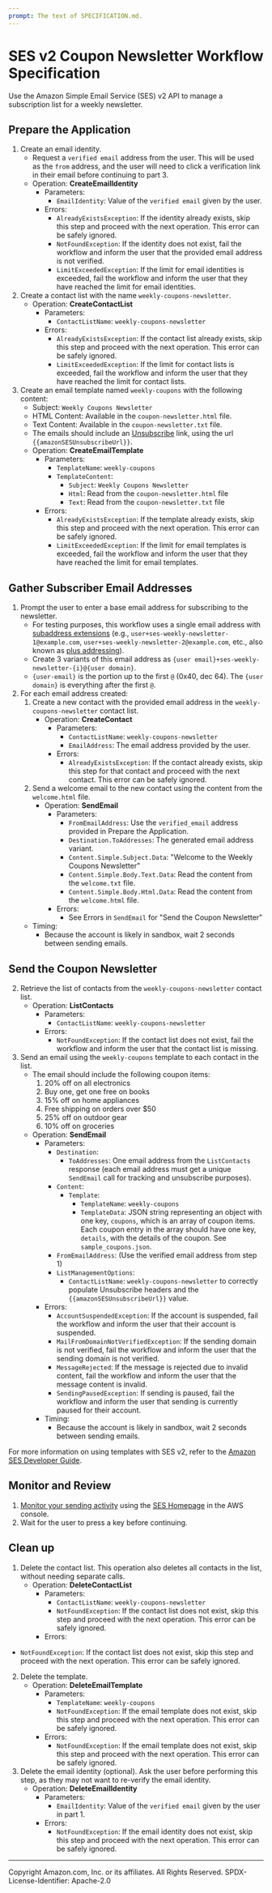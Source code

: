 ```yaml
---
prompt: The text of SPECIFICATION.md.
---
```


# SES v2 Coupon Newsletter Workflow Specification

Use the Amazon Simple Email Service (SES) v2 API to manage a subscription list for a weekly newsletter.

## Prepare the Application

1. Create an email identity.
   - Request a `verified email` address from the user. This will be used as the `from` address, and the user will need to click a verification link in their email before continuing to part 3.
   - Operation: **CreateEmailIdentity**
     - Parameters:
       - `EmailIdentity`: Value of the `verified email` given by the user.
     - Errors:
       - `AlreadyExistsException`: If the identity already exists, skip this step and proceed with the next operation. This error can be safely ignored.
       - `NotFoundException`: If the identity does not exist, fail the workflow and inform the user that the provided email address is not verified.
       - `LimitExceededException`: If the limit for email identities is exceeded, fail the workflow and inform the user that they have reached the limit for email identities.
2. Create a contact list with the name `weekly-coupons-newsletter`.
   - Operation: **CreateContactList**
     - Parameters:
       - `ContactListName`: `weekly-coupons-newsletter`
     - Errors:
       - `AlreadyExistsException`: If the contact list already exists, skip this step and proceed with the next operation. This error can be safely ignored.
       - `LimitExceededException`: If the limit for contact lists is exceeded, fail the workflow and inform the user that they have reached the limit for contact lists.
3. Create an email template named `weekly-coupons` with the following content:
   - Subject: `Weekly Coupons Newsletter`
   - HTML Content: Available in the `coupon-newsletter.html` file.
   - Text Content: Available in the `coupon-newsletter.txt` file.
   - The emails should include an [Unsubscribe](#) link, using the url `{{amazonSESUnsubscribeUrl}}`.
   - Operation: **CreateEmailTemplate**
     - Parameters:
       - `TemplateName`: `weekly-coupons`
       - `TemplateContent`:
         - `Subject`: `Weekly Coupons Newsletter`
         - `Html`: Read from the `coupon-newsletter.html` file
         - `Text`: Read from the `coupon-newsletter.txt` file
     - Errors:
       - `AlreadyExistsException`: If the template already exists, skip this step and proceed with the next operation. This error can be safely ignored.
       - `LimitExceededException`: If the limit for email templates is exceeded, fail the workflow and inform the user that they have reached the limit for email templates.

## Gather Subscriber Email Addresses

1. Prompt the user to enter a base email address for subscribing to the newsletter.
   - For testing purposes, this workflow uses a single email address with [subaddress extensions](https://www.rfc-editor.org/rfc/rfc5233.html) (e.g., `user+ses-weekly-newsletter-1@example.com`, `user+ses-weekly-newsletter-2@example.com`, etc., also known as [plus addressing](https://en.wikipedia.org/wiki/Email_address#:~:text=For%20example%2C%20the%20address%20joeuser,sorting%2C%20and%20for%20spam%20control.)).
   - Create 3 variants of this email address as `{user email}+ses-weekly-newsletter-{i}@{user domain}`.
   - `{user-email}` is the portion up to the first `@` (0x40, dec 64). The `{user domain}` is everything after the first `@`.
2. For each email address created:
   1. Create a new contact with the provided email address in the `weekly-coupons-newsletter` contact list.
      - Operation: **CreateContact**
        - Parameters:
          - `ContactListName`: `weekly-coupons-newsletter`
          - `EmailAddress`: The email address provided by the user.
        - Errors:
          - `AlreadyExistsException`: If the contact already exists, skip this step for that contact and proceed with the next contact. This error can be safely ignored.
   2. Send a welcome email to the new contact using the content from the `welcome.html` file.
      - Operation: **SendEmail**
        - Parameters:
          - `FromEmailAddress`: Use the `verified_email` address provided in Prepare the Application.
          - `Destination.ToAddresses`: The generated email address variant.
          - `Content.Simple.Subject.Data`: "Welcome to the Weekly Coupons Newsletter"
          - `Content.Simple.Body.Text.Data`: Read the content from the `welcome.txt` file.
          - `Content.Simple.Body.Html.Data`: Read the content from the `welcome.html` file.
        - Errors:
          - See Errors in `SendEmail` for "Send the Coupon Newsletter"
   - Timing:
     - Because the account is likely in sandbox, wait 2 seconds between sending emails.

## Send the Coupon Newsletter

2. Retrieve the list of contacts from the `weekly-coupons-newsletter` contact list.
   - Operation: **ListContacts**
     - Parameters:
       - `ContactListName`: `weekly-coupons-newsletter`
     - Errors:
       - `NotFoundException`: If the contact list does not exist, fail the workflow and inform the user that the contact list is missing.
3. Send an email using the `weekly-coupons` template to each contact in the list.
   - The email should include the following coupon items:
     1. 20% off on all electronics
     2. Buy one, get one free on books
     3. 15% off on home appliances
     4. Free shipping on orders over $50
     5. 25% off on outdoor gear
     6. 10% off on groceries
   - Operation: **SendEmail**
     - Parameters:
       - `Destination`:
         - `ToAddresses`: One email address from the `ListContacts` response (each email address must get a unique `SendEmail` call for tracking and unsubscribe purposes).
       - `Content`:
         - `Template`:
           - `TemplateName`: `weekly-coupons`
           - `TemplateData`: JSON string representing an object with one key, `coupons`, which is an array of coupon items. Each coupon entry in the array should have one key, `details`, with the details of the coupon. See `sample_coupons.json`.
       - `FromEmailAddress`: (Use the verified email address from step 1)
       - `ListManagementOptions`:
         - `ContactListName`: `weekly-coupons-newsletter` to correctly populate Unsubscribe headers and the `{{amazonSESUnsubscribeUrl}}` value.
     - Errors:
       - `AccountSuspendedException`: If the account is suspended, fail the workflow and inform the user that their account is suspended.
       - `MailFromDomainNotVerifiedException`: If the sending domain is not verified, fail the workflow and inform the user that the sending domain is not verified.
       - `MessageRejected`: If the message is rejected due to invalid content, fail the workflow and inform the user that the message content is invalid.
       - `SendingPausedException`: If sending is paused, fail the workflow and inform the user that sending is currently paused for their account.
     - Timing:
       - Because the account is likely in sandbox, wait 2 seconds between sending emails.

For more information on using templates with SES v2, refer to the [Amazon SES Developer Guide](https://docs.aws.amazon.com/ses/latest/dg/send-personalized-email-api.html).

## Monitor and Review

1. [Monitor your sending activity](https://docs.aws.amazon.com/ses/latest/dg/monitor-sending-activity.html) using the [SES Homepage](https://console.aws.amazon.com/ses/home#/account) in the AWS console.
2. Wait for the user to press a key before continuing.

## Clean up

1. Delete the contact list. This operation also deletes all contacts in the list, without needing separate calls.
   - Operation: **DeleteContactList**
     - Parameters:
       - `ContactListName`: `weekly-coupons-newsletter`
       - `NotFoundException`: If the contact list does not exist, skip this step and proceed with the next operation. This error can be safely ignored.
     - Errors:

- `NotFoundException`: If the contact list does not exist, skip this step and proceed with the next operation. This error can be safely ignored.

2. Delete the template.
   - Operation: **DeleteEmailTemplate**
     - Parameters:
       - `TemplateName`: `weekly-coupons`
       - `NotFoundException`: If the email template does not exist, skip this step and proceed with the next operation. This error can be safely ignored.
     - Errors:
       - `NotFoundException`: If the email template does not exist, skip this step and proceed with the next operation. This error can be safely ignored.
3. Delete the email identity (optional). Ask the user before performing this step, as they may not want to re-verify the email identity.
   - Operation: **DeleteEmailIdentity**
     - Parameters:
       - `EmailIdentity`: Value of the `verified email` given by the user in part 1.
     - Errors:
       - `NotFoundException`: If the email identity does not exist, skip this step and proceed with the next operation. This error can be safely ignored.

---

Copyright Amazon.com, Inc. or its affiliates. All Rights Reserved.
SPDX-License-Identifier: Apache-2.0
